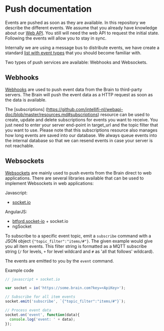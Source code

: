 Push documentation
==================
Events are pushed as soon as they are available. In this repository we describe the different events. We assume that you already have knowledge about our [Web API](https://github.com/intellifi-nl/doc-webapi). You still will need the web API to request the initial state. Following the events will allow you to stay in sync.

Internally we are using a message bus to distribute events, we have create a standard [list with event types](mqtt_topics.md) that you should become familiar with.

Two types of push services are available: Webhooks and Websockets.

Webhooks
--------

[Webhooks](http://en.wikipedia.org/wiki/Webhook) are used to push event data from the Brain to third-party servers. The Brain will push the event data as a HTTP request as soon as the data is available.

The [subscriptions] (https://github.com/intellifi-nl/webapi-doc/blob/master/resources.md#subscriptions) resource can be used to create, update and delete subscriptions for events you want to receive. You just need to enter your server end-point in target_url and the topic filter that you want to use. Please note that this subscriptions resource also manages how long events are saved into our database. We always queue events into the internal database so that we can resend events in case your server is not reachable.

Websockets
---------

[Websockets](https://en.wikipedia.org/wiki/WebSocket) are mainly used to push events from the Brain direct to web applications. There are several libraries available that can be used to implement Websockets in web applications:

Javascript:
- [socket.io](http://socket.io/)

AngularJS:
- [btford.socket-io](https://github.com/btford/angular-socket-io) + socket.io
- ngSocket

To subscribe to a specific event topic, emit a `subscribe` command with a JSON object `{"topic_filter":"items/#"}`. The given example would give you all item events. This filter string is formatted as a MQTT subscribe string (`/` for levels, `+` for level wildcard and `#` as 'all that follows' wildcard).

The events are emitted to you by the `event` command.

Example code
```javascript
// javascript + socket.io

var socket = io('https://some.brain.com?key=<ApiKey>');

// Subscribe for all item events
socket.emit('subscribe', `{"topic_filter":"items/#"}`);

// Process event data
socket.on('event', function(data){
  console.log('event: ' + data);
});
```
